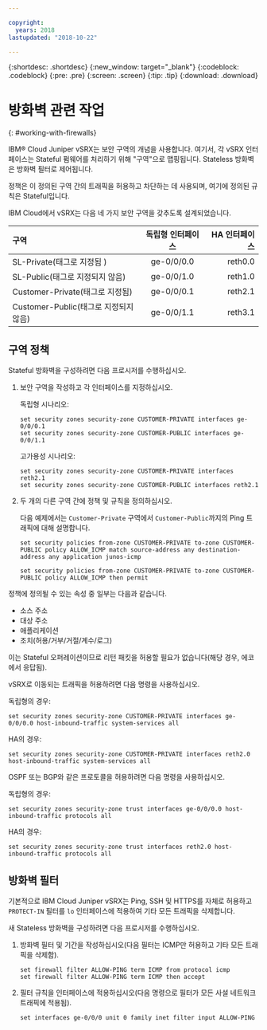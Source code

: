```yaml
---

copyright:
  years: 2018
lastupdated: "2018-10-22"

---
```


{:shortdesc: .shortdesc}
{:new_window: target="_blank"}
{:codeblock: .codeblock}
{:pre: .pre}
{:screen: .screen}
{:tip: .tip}
{:download: .download}

# 방화벽 관련 작업
{: #working-with-firewalls}

IBM® Cloud Juniper vSRX는 보안 구역의 개념을 사용합니다. 여기서, 각 vSRX 인터페이스는 Stateful 펌웨어를 처리하기 위해 "구역"으로 맵핑됩니다. Stateless 방화벽은 방화벽 필터로 제어됩니다.

정책은 이 정의된 구역 간의 트래픽을 허용하고 차단하는 데 사용되며, 여기에 정의된 규칙은 Stateful입니다.

IBM Cloud에서 vSRX는 다음 네 가지 보안 구역을 갖추도록 설계되었습니다.

| 구역                     | 독립형 인터페이스 | HA 인터페이스 |
| :---                     |        :----:        |         ---: |
| SL-Private(태그로 지정됨 )    | ge-0/0/0.0           | reth0.0      |
| SL-Public(태그로 지정되지 않음)     | ge-0/0/1.0           | reth1.0      |
| Customer-Private(태그로 지정됨)| ge-0/0/0.1           | reth2.1      |
| Customer-Public(태그로 지정되지 않음) | ge-0/0/1.1           | reth3.1      |

## 구역 정책
Stateful 방화벽을 구성하려면 다음 프로시저를 수행하십시오.

1. 보안 구역을 작성하고 각 인터페이스를 지정하십시오.

	독립형 시나리오:
	```
	set security zones security-zone CUSTOMER-PRIVATE interfaces ge-0/0/0.1
	set security zones security-zone CUSTOMER-PUBLIC interfaces ge-0/0/1.1
	```
	고가용성 시나리오:
	```
	set security zones security-zone CUSTOMER-PRIVATE interfaces reth2.1
	set security zones security-zone CUSTOMER-PUBLIC interfaces reth2.1
	```
2. 두 개의 다른 구역 간에 정책 및 규칙을 정의하십시오.

	다음 예제에서는 `Customer-Private` 구역에서 `Customer-Public`까지의 Ping 트래픽에 대해 설명합니다.

	```
	set security policies from-zone CUSTOMER-PRIVATE to-zone CUSTOMER-PUBLIC policy ALLOW_ICMP match source-address any destination-address any application junos-icmp

	set security policies from-zone CUSTOMER-PRIVATE to-zone CUSTOMER-PUBLIC policy ALLOW_ICMP then permit
	```

정책에 정의될 수 있는 속성 중 일부는 다음과 같습니다.

* 소스 주소
* 대상 주소
* 애플리케이션
* 조치(허용/거부/거절/계수/로그)

이는 Stateful 오퍼레이션이므로 리턴 패킷을 허용할 필요가 없습니다(해당 경우, 에코에서 응답됨).

vSRX로 이동되는 트래픽을 허용하려면 다음 명령을 사용하십시오.

독립형의 경우:
```
set security zones security-zone CUSTOMER-PRIVATE interfaces ge-0/0/0.0 host-inbound-traffic system-services all
```
HA의 경우:
```
set security zones security-zone CUSTOMER-PRIVATE interfaces reth2.0 host-inbound-traffic system-services all
```

OSPF 또는 BGP와 같은 프로토콜을 허용하려면 다음 명령을 사용하십시오.

독립형의 경우:
```
set security zones security-zone trust interfaces ge-0/0/0.0 host-inbound-traffic protocols all
```
HA의 경우:
```
set security zones security-zone trust interfaces reth2.0 host-inbound-traffic protocols all
```

## 방화벽 필터
기본적으로 IBM Cloud Juniper vSRX는 Ping, SSH 및 HTTPS를 자체로 허용하고 `PROTECT-IN` 필터를 `lo` 인터페이스에 적용하여 기타 모든 트래픽을 삭제합니다.

새 Stateless 방화벽을 구성하려면 다음 프로시저를 수행하십시오.

1. 방화벽 필터 및 기간을 작성하십시오(다음 필터는 ICMP만 허용하고 기타 모든 트래픽을 삭제함).
	```
	set firewall filter ALLOW-PING term ICMP from protocol icmp
	set firewall filter ALLOW-PING term ICMP then accept
	```

2. 필터 규칙을 인터페이스에 적용하십시오(다음 명령으로 필터가 모든 사설 네트워크 트래픽에 적용됨).
	```
	set interfaces ge-0/0/0 unit 0 family inet filter input ALLOW-PING
	```
